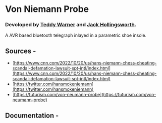 # Von Niemann Probe
### Devoloped by [Teddy Warner](https://teddywarner.org/About-Me/about/) and [Jack Hollingsworth](http://fabacademy.org/2021/labs/charlotte/students/jack-hollingsworth/about/).

A AVR based bluetooth telegraph inlayed in a parametric shoe insole. 

## Sources -
 - [https://www.cnn.com/2022/10/20/us/hans-niemann-chess-cheating-scandal-defamation-lawsuit-spt-intl/index.html](https://www.cnn.com/2022/10/20/us/hans-niemann-chess-cheating-scandal-defamation-lawsuit-spt-intl/index.html)
 - [https://twitter.com/hansmokeniemann](https://twitter.com/hansmokeniemann)
 - [https://futurism.com/von-neumann-probe](https://futurism.com/von-neumann-probe)

## Documentation -
